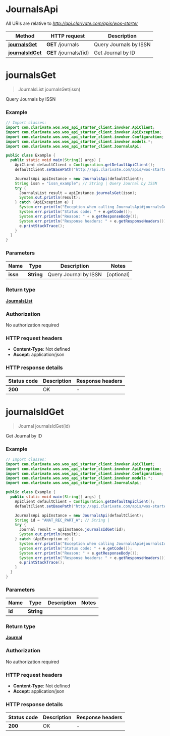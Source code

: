 # JournalsApi

All URIs are relative to *http://api.clarivate.com/apis/wos-starter*

Method | HTTP request | Description
------------- | ------------- | -------------
[**journalsGet**](JournalsApi.md#journalsGet) | **GET** /journals | Query Journals by ISSN
[**journalsIdGet**](JournalsApi.md#journalsIdGet) | **GET** /journals/{id} | Get Journal by ID


<a name="journalsGet"></a>
# **journalsGet**
> JournalsList journalsGet(issn)

Query Journals by ISSN

### Example
```java
// Import classes:
import com.clarivate.wos.wos_api_starter_client.invoker.ApiClient;
import com.clarivate.wos.wos_api_starter_client.invoker.ApiException;
import com.clarivate.wos.wos_api_starter_client.invoker.Configuration;
import com.clarivate.wos.wos_api_starter_client.invoker.models.*;
import com.clarivate.wos.wos_api_starter_client.JournalsApi;

public class Example {
  public static void main(String[] args) {
    ApiClient defaultClient = Configuration.getDefaultApiClient();
    defaultClient.setBasePath("http://api.clarivate.com/apis/wos-starter");

    JournalsApi apiInstance = new JournalsApi(defaultClient);
    String issn = "issn_example"; // String | Query Journal by ISSN
    try {
      JournalsList result = apiInstance.journalsGet(issn);
      System.out.println(result);
    } catch (ApiException e) {
      System.err.println("Exception when calling JournalsApi#journalsGet");
      System.err.println("Status code: " + e.getCode());
      System.err.println("Reason: " + e.getResponseBody());
      System.err.println("Response headers: " + e.getResponseHeaders());
      e.printStackTrace();
    }
  }
}
```

### Parameters

Name | Type | Description  | Notes
------------- | ------------- | ------------- | -------------
 **issn** | **String**| Query Journal by ISSN | [optional]

### Return type

[**JournalsList**](JournalsList.md)

### Authorization

No authorization required

### HTTP request headers

 - **Content-Type**: Not defined
 - **Accept**: application/json

### HTTP response details
| Status code | Description | Response headers |
|-------------|-------------|------------------|
**200** | OK |  -  |

<a name="journalsIdGet"></a>
# **journalsIdGet**
> Journal journalsIdGet(id)

Get Journal by ID

### Example
```java
// Import classes:
import com.clarivate.wos.wos_api_starter_client.invoker.ApiClient;
import com.clarivate.wos.wos_api_starter_client.invoker.ApiException;
import com.clarivate.wos.wos_api_starter_client.invoker.Configuration;
import com.clarivate.wos.wos_api_starter_client.invoker.models.*;
import com.clarivate.wos.wos_api_starter_client.JournalsApi;

public class Example {
  public static void main(String[] args) {
    ApiClient defaultClient = Configuration.getDefaultApiClient();
    defaultClient.setBasePath("http://api.clarivate.com/apis/wos-starter");

    JournalsApi apiInstance = new JournalsApi(defaultClient);
    String id = "ANAT_REC_PART_A"; // String | 
    try {
      Journal result = apiInstance.journalsIdGet(id);
      System.out.println(result);
    } catch (ApiException e) {
      System.err.println("Exception when calling JournalsApi#journalsIdGet");
      System.err.println("Status code: " + e.getCode());
      System.err.println("Reason: " + e.getResponseBody());
      System.err.println("Response headers: " + e.getResponseHeaders());
      e.printStackTrace();
    }
  }
}
```

### Parameters

Name | Type | Description  | Notes
------------- | ------------- | ------------- | -------------
 **id** | **String**|  |

### Return type

[**Journal**](Journal.md)

### Authorization

No authorization required

### HTTP request headers

 - **Content-Type**: Not defined
 - **Accept**: application/json

### HTTP response details
| Status code | Description | Response headers |
|-------------|-------------|------------------|
**200** | OK |  -  |

